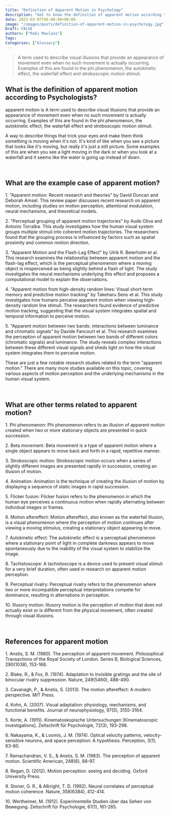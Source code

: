 ```yaml
---
title: "Definition of Apparent Motion in Psychology"
description: "Get to know the definition of apparent motion according to psychologists."
date: 2023-03-07T06:00:00+00:00
image: "/images/posts/definition-of-apparent-motion-in-psychology.jpg"
Draft: FALSE
authors: ["Robi Maulana"]
Tags: 
Categories: ["Glossary"]
---
```






> A term used to describe visual illusions that provide an appearance of movement even when no such movement is actually occurring. Examples of this are found in the phi phenomenon, the autokinetic effect, the waterfall effect and stroboscopic motion stimuli.

## What is the definition of apparent motion according to Psychologists?

apparent motion is A term used to describe visual illusions that provide an appearance of movement even when no such movement is actually occurring. Examples of this are found in the phi phenomenon, the autokinetic effect, the waterfall effect and stroboscopic motion stimuli.

A way to describe things that trick your eyes and make them think something is moving when it's not. It's kind of like when you see a picture that looks like it's moving, but really it's just a still picture. Some examples of this are when you see a light moving in the dark or when you look at a waterfall and it seems like the water is going up instead of down.

 

## What are the example case of apparent motion?

1\. "Apparent motion: Recent research and theories" by David Duncan and Deborah Amsel. This review paper discusses recent research on apparent motion, including studies on motion perception, attentional modulation, neural mechanisms, and theoretical models.

2\. "Perceptual grouping of apparent motion trajectories" by Aude Oliva and Antonio Torralba. This study investigates how the human visual system groups multiple stimuli into coherent motion trajectories. The researchers found that the grouping process is influenced by factors such as spatial proximity and common motion direction.

3\. "Apparent Motion and the Flash-Lag Effect" by Ulrik R. Beierholm et al. This research examines the relationship between apparent motion and the flash-lag effect, which is the perceptual phenomenon where a moving object is misperceived as being slightly behind a flash of light. The study investigates the neural mechanisms underlying this effect and proposes a computational model to explain the observations.

4\. "Apparent motion from high-density random lines: Visual short-term memory and predictive motion tracking" by Takeharu Seno et al. This study investigates how humans perceive apparent motion when viewing high-density random line stimuli. The researchers found evidence of predictive motion tracking, suggesting that the visual system integrates spatial and temporal information to perceive motion.

5\. "Apparent motion between two bands: interactions between luminance and chromatic signals" by Davide Fancourt et al. This research examines the perception of apparent motion between two bands of different colors (chromatic signals) and luminance. The study reveals complex interactions between these different visual signals and sheds light on how the visual system integrates them to perceive motion.

These are just a few notable research studies related to the term "apparent motion." There are many more studies available on this topic, covering various aspects of motion perception and the underlying mechanisms in the human visual system.

 

## What are other terms related to apparent motion?

1\. Phi phenomenon: Phi phenomenon refers to an illusion of apparent motion created when two or more stationary objects are presented in quick succession.

2\. Beta movement: Beta movement is a type of apparent motion where a single object appears to move back and forth in a rapid, repetitive manner.

3\. Stroboscopic motion: Stroboscopic motion occurs when a series of slightly different images are presented rapidly in succession, creating an illusion of motion.

4\. Animation: Animation is the technique of creating the illusion of motion by displaying a sequence of static images in rapid succession.

5\. Flicker fusion: Flicker fusion refers to the phenomenon in which the human eye perceives a continuous motion when rapidly alternating between individual images or frames.

6\. Motion aftereffect: Motion aftereffect, also known as the waterfall illusion, is a visual phenomenon where the perception of motion continues after viewing a moving stimulus, creating a stationary object appearing to move.

7\. Autokinetic effect: The autokinetic effect is a perceptual phenomenon where a stationary point of light in complete darkness appears to move spontaneously due to the inability of the visual system to stabilize the image.

8\. Tachistoscope: A tachistoscope is a device used to present visual stimuli for a very brief duration, often used in research on apparent motion perception.

9\. Perceptual rivalry: Perceptual rivalry refers to the phenomenon where two or more incompatible perceptual interpretations compete for dominance, resulting in alternations in perception.

10\. Illusory motion: Illusory motion is the perception of motion that does not actually exist or is different from the physical movement, often created through visual illusions.

 

## References for apparent motion

1\. Anstis, S. M. (1980). The perception of apparent movement. Philosophical Transactions of the Royal Society of London. Series B, Biological Sciences, 290(1038), 153-168.

2\. Blake, R., & Fox, R. (1974). Adaptation to invisible gratings and the site of binocular rivalry suppression. Nature, 249(5460), 488-490.

3\. Cavanagh, P., & Anstis, S. (2013). The motion aftereffect: A modern perspective. MIT Press.

4\. Kohn, A. (2007). Visual adaptation: physiology, mechanisms, and functional benefits. Journal of neurophysiology, 97(5), 3155-3164.

5\. Korte, A. (1915). Kinematoskopische Untersuchungen \[Kinematoscopic investigations\]. Zeitschrift für Psychologie, 72(3), 193-298.

6\. Nakayama, K., & Loomis, J. M. (1974). Optical velocity patterns, velocity-sensitive neurons, and space perception: A hypothesis. Perception, 3(1), 63-80.

7\. Ramachandran, V. S., & Anstis, S. M. (1983). The perception of apparent motion. Scientific American, 248(6), 88-97.

8\. Regan, D. (2012). Motion perception: seeing and deciding. Oxford University Press.

9\. Stoner, G. R., & Albright, T. D. (1992). Neural correlates of perceptual motion coherence. Nature, 358(6384), 412-414.

10\. Wertheimer, M. (1912). Experimentelle Studien über das Sehen von Bewegung. Zeitschrift für Psychologie, 61(1), 161-265.
